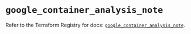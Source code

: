 # `google_container_analysis_note`

Refer to the Terraform Registry for docs: [`google_container_analysis_note`](https://registry.terraform.io/providers/hashicorp/google/5.29.1/docs/resources/container_analysis_note).
